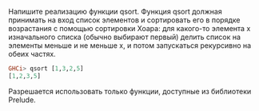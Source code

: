Напишите реализацию функции qsort. Функция qsort должная принимать на вход список элементов и сортировать его в порядке возрастания с помощью сортировки Хоара: для какого-то элемента x изначального списка (обычно выбирают первый) делить список на элементы меньше и не меньше x, и потом запускаться рекурсивно на обеих частях.

```haskell
GHCi> qsort [1,3,2,5]
[1,2,3,5]
```

Разрешается использовать только функции, доступные из библиотеки Prelude.